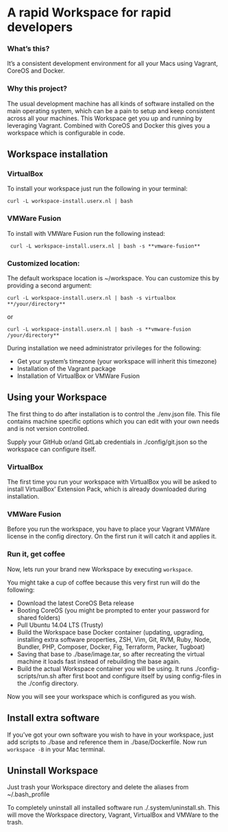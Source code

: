 # A rapid Workspace for rapid developers

### What’s this?
It’s a consistent development environment for all your Macs using Vagrant, CoreOS and Docker.

### Why this project?
The usual development machine has all kinds of software installed on the main operating system, which can be a pain to setup and keep consistent across all your machines. This Workspace get you up and running by leveraging Vagrant. Combined with CoreOS and Docker this gives you a workspace which is configurable in code.

## Workspace installation

### VirtualBox
To install your workspace just run the following in your terminal:

	curl -L workspace-install.userx.nl | bash

### VMWare Fusion
To install with VMWare Fusion run the following instead:

	 curl -L workspace-install.userx.nl | bash -s **vmware-fusion**

### Customized location:
The default workspace location is ~/workspace. You can customize this by providing a second argument:

	curl -L workspace-install.userx.nl | bash -s virtualbox **/your/directory**

or

	curl -L workspace-install.userx.nl | bash -s **vmware-fusion /your/directory**

During installation we need administrator privileges for the following:
- Get your system’s timezone (your workspace will inherit this timezone)
- Installation of the Vagrant package
- Installation of VirtualBox or VMWare Fusion

## Using your Workspace
The first thing to do after installation is to control the ./env.json file. This file contains machine specific options which you can edit with your own needs and is not version controlled.

Supply your GitHub or/and GitLab credentials in ./config/git.json so the workspace can configure itself.

### VirtualBox
The first time you run your workspace with VirtualBox you will be asked to install VirtualBox’ Extension Pack, which is already downloaded during installation.

### VMWare Fusion
Before you run the workspace, you have to place your Vagrant VMWare license in the config directory. On the first run it will catch it and applies it.

### Run it, get coffee
Now, lets run your brand new Workspace by executing `workspace`.

You might take a cup of coffee because this very first run will do the following:
- Download the latest CoreOS Beta release
- Booting CoreOS (you might be prompted to enter your password for shared folders)
- Pull Ubuntu 14.04 LTS (Trusty)
- Build the Workspace base Docker container (updating, upgrading, installing extra software properties, ZSH, Vim, Git, RVM, Ruby, Node,  Bundler, PHP, Composer, Docker, Fig, Terraform, Packer, Tugboat)
- Saving that base to ./base/image.tar, so after recreating the virtual machine it loads fast instead of rebuilding the base again.
- Build the actual Workspace container you will be using. It runs ./config-scripts/run.sh after first boot and configure itself by using config-files in the ./config directory.

Now you will see your workspace which is configured as you wish.

## Install extra software
If you’ve got your own software you wish to have in your workspace, just add scripts to ./base and reference them in ./base/Dockerfile. Now run `workspace -B` in your Mac terminal.

## Uninstall Workspace
Just trash your Workspace directory and delete the aliases from ~/.bash_profile

To completely uninstall all installed software run ./.system/uninstall.sh. This will move the Workspace directory, Vagrant, VirtualBox and VMWare to the trash.

##